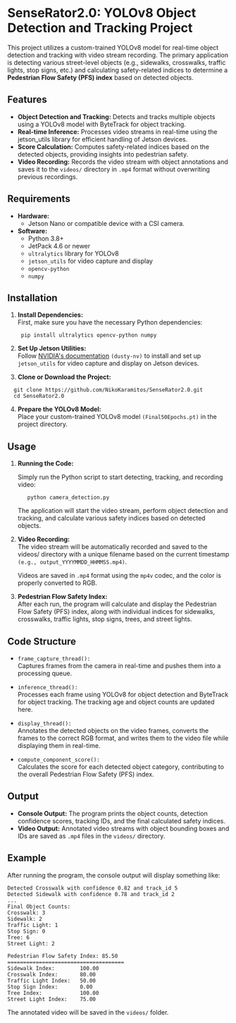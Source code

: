 # SenseRator2.0: YOLOv8 Object Detection and Tracking Project

This project utilizes a custom-trained YOLOv8 model for real-time object detection and tracking with video stream recording. The primary application is detecting various street-level objects (e.g., sidewalks, crosswalks, traffic lights, stop signs, etc.) and calculating safety-related indices to determine a **Pedestrian Flow Safety (PFS) index** based on detected objects.

## Features
- **Object Detection and Tracking:**
  Detects and tracks multiple objects using a YOLOv8 model with ByteTrack for object tracking.
- **Real-time Inference:**
   Processes video streams in real-time using the jetson_utils library for efficient handling of Jetson devices.
- **Score Calculation:**
   Computes safety-related indices based on the detected objects, providing insights into pedestrian safety.
- **Video Recording:**
   Records the video stream with object annotations and saves it to the `videos/` directory in `.mp4` format without overwriting previous recordings.

## Requirements
- **Hardware:**
  - Jetson Nano or compatible device with a CSI camera.
- **Software:**
  - Python 3.8+
  - JetPack 4.6 or newer
  - `ultralytics` library for YOLOv8
  - `jetson_utils` for video capture and display
  - `opencv-python`
  - `numpy`

## Installation

1. **Install Dependencies:**  
   First, make sure you have the necessary Python dependencies:
   ```
    pip install ultralytics opencv-python numpy
   ```
2. **Set Up Jetson Utilities:**  
  Follow [NVIDIA's documentation](https://github.com/dusty-nv/jetson-utils) `(dusty-nv)` to install and set up `jetson_utils` for video capture and display on Jetson devices.

4. **Clone or Download the Project:**
  ```
    git clone https://github.com/NikoKaramitos/SenseRator2.0.git
    cd SenseRator2.0
  ``` 
4. **Prepare the YOLOv8 Model:**  
Place your custom-trained YOLOv8 model `(Final50Epochs.pt)` in the project directory.

## Usage  

1. **Running the Code:**
   
    Simply run the Python script to start detecting, tracking, and recording video:  
  
    ```
       python camera_detection.py
    ```
    The application will start the video stream, perform object detection and tracking, and calculate various safety indices based on detected objects.

2. **Video Recording:**  
    The video stream will be automatically recorded and saved to the videos/ directory with a unique filename based on the current timestamp `(e.g., output_YYYYMMDD_HHMMSS.mp4)`.
  
    Videos are saved in `.mp4` format using the `mp4v` codec, and the color is properly converted to RGB.  

3. **Pedestrian Flow Safety Index:**  
    After each run, the program will calculate and display the Pedestrian Flow Safety (PFS) index, along with individual indices for sidewalks, crosswalks, traffic lights, stop signs, trees, and street lights.

## Code Structure

- `frame_capture_thread():`  
  Captures frames from the camera in real-time and pushes them into a processing queue.
  
- `inference_thread():`  
  Processes each frame using YOLOv8 for object detection and ByteTrack for object tracking. The tracking age and object counts are updated here.
  
- `display_thread():`  
  Annotates the detected objects on the video frames, converts the frames to the correct RGB format, and writes them to the video file while displaying them in real-time.
  
- `compute_component_score():`  
  Calculates the score for each detected object category, contributing to the overall Pedestrian Flow Safety (PFS) index.

## Output

- **Console Output:** The program prints the object counts, detection confidence scores, tracking IDs, and the final calculated safety indices.
- **Video Output:** Annotated video streams with object bounding boxes and IDs are saved as `.mp4` files in the `videos/` directory.

## Example

  After running the program, the console output will display something like:
  
  ```
  Detected Crosswalk with confidence 0.82 and track_id 5
  Detected Sidewalk with confidence 0.78 and track_id 2
  ...
  Final Object Counts:
  Crosswalk: 3
  Sidewalk: 2
  Traffic Light: 1
  Stop Sign: 0
  Tree: 6
  Street Light: 2
  
  Pedestrian Flow Safety Index: 85.50
  =====================================
  Sidewalk Index:        100.00
  Crosswalk Index:       80.00
  Traffic Light Index:   50.00
  Stop Sign Index:       0.00
  Tree Index:            100.00
  Street Light Index:    75.00
  ```
  
  The annotated video will be saved in the `videos/` folder.
